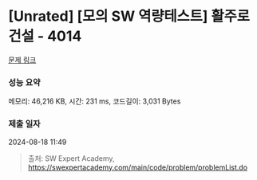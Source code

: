 # [Unrated] [모의 SW 역량테스트] 활주로 건설 - 4014 

[문제 링크](https://swexpertacademy.com/main/code/problem/problemDetail.do?contestProbId=AWIeW7FakkUDFAVH) 

### 성능 요약

메모리: 46,216 KB, 시간: 231 ms, 코드길이: 3,031 Bytes

### 제출 일자

2024-08-18 11:49



> 출처: SW Expert Academy, https://swexpertacademy.com/main/code/problem/problemList.do